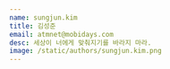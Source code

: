 ```yaml
---
name: sungjun.kim
title: 김성준
email: atmnet@mobidays.com
desc: 세상이 너에게 맞춰지기를 바라지 마라.
image: /static/authors/sungjun.kim.png
---
```

